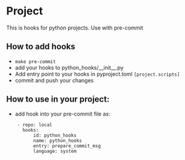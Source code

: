 # Project

This is hooks for python projects. Use with pre-commit

## How to add hooks

- `make pre-commit`
- add your hooks to python_hooks/\_\_init__.py
- Add entry point to your hooks in pyproject.toml `[project.scripts]`
- commit and push your changes


## How to use in your project:

- add hook into your pre-commit file as:
              
```repos:
    - repo: local
      hooks:
          id: python_hooks
          name: python_hooks
          entry: prepare_commit_msg
          language: system

